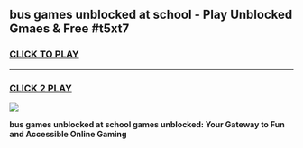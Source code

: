 
## bus games unblocked at school - Play Unblocked Gmaes & Free #t5xt7
<h3>
<a href="https://premium.freeplayer.one?title=bus_games_unblocked_at_school&ref=03M">CLICK TO PLAY</a></h3>
<hr>

<h3>
<a href="https://premium.freeplayer.one?title=bus_games_unblocked_at_school&ref=03M">CLICK 2 PLAY</a>
  
</h3>

<a href="https://premium.freeplayer.one?title=bus_games_unblocked_at_school&ref=03M"><img src="https://clearcache.store/games.png"></a>


**bus games unblocked at school games unblocked: Your Gateway to Fun and Accessible Online Gaming**
